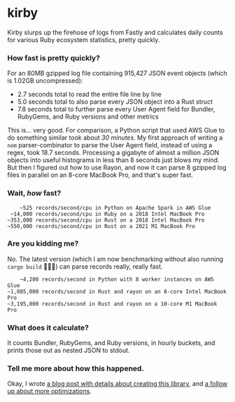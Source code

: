 # kirby

Kirby slurps up the firehose of logs from Fastly and calculates daily counts for various Ruby ecosystem statistics, pretty quickly.

### How fast is pretty quickly?

For an 80MB gzipped log file containing 915,427 JSON event objects (which is 1.02GB uncompressed):

- 2.7 seconds total to read the entire file line by line
- 5.0 seconds total to also parse every JSON object into a Rust struct
- 7.8 seconds total to further parse every User Agent field for Bundler, RubyGems, and Ruby versions and other metrics

This is... very good. For comparison, a Python script that used AWS Glue to do something similar took about _30 minutes_. My first approach of writing a `nom` parser-combinator to parse the User Agent field, instead of using a regex, took 18.7 seconds. Processing a gigabyte of almost a million JSON objects into useful histograms in less than 8 seconds just blows my mind. But then I figured out how to use Rayon, and now it can parse 8 gzipped log files in parallel on an 8-core MacBook Pro, and that's super fast.

### Wait, _how_ fast?

        ~525 records/second/cpu in Python on Apache Spark in AWS Glue
     ~14,000 records/second/cpu in Ruby on a 2018 Intel MacBook Pro
    ~353,000 records/second/cpu in Rust on a 2018 Intel MacBook Pro
    ~550,000 records/second/cpu in Rust on a 2021 M1 MacBook Pro

### Are you kidding me?

No. The latest version (which I am now benchmarking without also running `cargo build` 🤦🏻‍♂️) can parse records really, really fast.

        ~4,200 records/second in Python with 8 worker instances on AWS Glue
    ~1,085,000 records/second in Rust and rayon on an 8-core Intel MacBook Pro
    ~3,195,000 records/second in Rust and rayon on a 10-core M1 MacBook Pro

### What does it calculate?

It counts Bundler, RubyGems, and Ruby versions, in hourly buckets, and prints those out as nested JSON to stdout.

### Tell me more about how this happened.

Okay, I wrote [a blog post with details about creating this library](https://andre.arko.net/2018/10/25/parsing-logs-230x-faster-with-rust/), and [a follow up about more optimizations](https://andre.arko.net/2019/01/11/parsing-logs-faster-with-rust-continued/).
